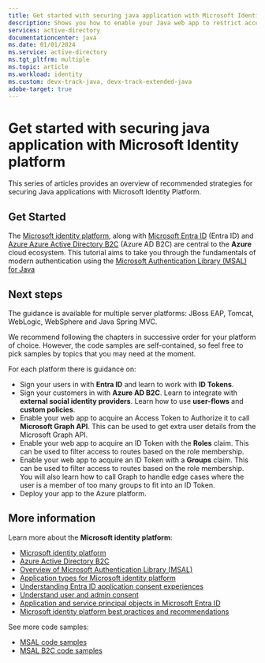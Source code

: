 ```yaml
---
title: Get started with securing java application with Microsoft Identity platform
description: Shows you how to enable your Java web app to restrict access to routes using app roles with the Microsoft identity platform
services: active-directory
documentationcenter: java
ms.date: 01/01/2024
ms.service: active-directory
ms.tgt_pltfrm: multiple
ms.topic: article
ms.workload: identity
ms.custom: devx-track-java, devx-track-extended-java
adobe-target: true
---
```


# Get started with securing java application with Microsoft Identity platform

This series of articles provides an overview of recommended strategies for securing Java applications with Microsoft Identity Platform.

## Get Started 

The [Microsoft identity platform](https://learn.microsoft.com/entra/identity-platform/v2-overview), along with [Microsoft Entra ID](https://learn.microsoft.com/entra/fundamentals/whatis) (Entra ID) and [Azure Azure Active Directory B2C](https://docs.microsoft.com/azure/active-directory-b2c/overview) (Azure AD B2C) are central to the **Azure** cloud ecosystem. This tutorial aims to take you through the fundamentals of modern authentication using the [Microsoft Authentication Library (MSAL) for Java](https://github.com/AzureAD/microsoft-authentication-library-for-java)

## Next steps

The guidance is available for multiple server platforms: JBoss EAP, Tomcat, WebLogic, WebSphere and Java Spring MVC. 

We recommend following the chapters in successive order for your platform of choice. However, the code samples are self-contained, so feel free to pick samples by topics that you may need at the moment.


For each platform there is guidance on: 

- Sign your users in with **Entra ID** and learn to work with **ID Tokens**.
- Sign your customers in with **Azure AD B2C**. Learn to integrate with **external social identity providers**. Learn how to use **user-flows** and **custom policies**.
- Enable your web app to acquire an Access Token to Authorize it to call **Microsoft Graph API**. This can be used to get extra user details from the Microsoft Graph API.
- Enable your web app to acquire an ID Token with the **Roles** claim. This can be used to filter access to routes based on the role membership.
- Enable your web app to acquire an ID Token with a **Groups** claim. This can be used to filter access to routes based on the role membership. You will also learn how to call Graph to handle edge cases where the user is a member of too many groups to fit into an ID Token.
- Deploy your app to the Azure platform.

## More information

Learn more about the **Microsoft identity platform**:

- [Microsoft identity platform](https://learn.microsoft.com/entra/identity-platform/)
- [Azure Active Directory B2C](https://docs.microsoft.com/azure/active-directory-b2c/)
- [Overview of Microsoft Authentication Library (MSAL)](https://learn.microsoft.com/entra/identity-platform/msal-overview)
- [Application types for Microsoft identity platform](https://learn.microsoft.com/entra/identity-platform/v2-app-types)
- [Understanding Entra ID application consent experiences](https://learn.microsoft.com/entra/identity-platform/application-consent-experience)
- [Understand user and admin consent](https://learn.microsoft.com/entra/identity-platform/howto-convert-app-to-be-multi-tenant#understand-user-and-admin-consent-and-make-appropriate-code-changes)
- [Application and service principal objects in Microsoft Entra ID](https://learn.microsoft.com/entra/identity-platform/app-objects-and-service-principals)
- [Microsoft identity platform best practices and recommendations](https://learn.microsoft.com/entra/identity-platform/identity-platform-integration-checklist)

See more code samples:

- [MSAL code samples](https://learn.microsoft.com/entra/identity-platform/sample-v2-code?tabs=framework#java)
- [MSAL B2C code samples](https://docs.microsoft.com/azure/active-directory-b2c/code-samples)


